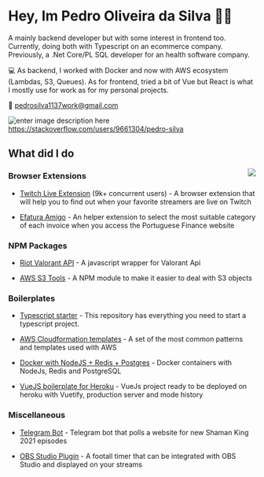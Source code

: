 

# Hey, Im Pedro Oliveira da Silva 👋🏻 

A mainly backend developer but with some interest in frontend too. Currently, doing both with Typescript on an ecommerce company. Previously, a .Net Core/PL SQL developer for an health software company.

💻 As backend, I worked with Docker and now with AWS ecosystem (Lambdas, S3, Queues). As for frontend, tried a bit of Vue but React is what I mostly use for work as for my personal projects.

📧 pedrosilva1137work@gmail.com

![enter image description here](https://t1.gstatic.com/faviconV2?client=SOCIAL&type=FAVICON&fallback_opts=TYPE,SIZE,URL&url=http://stackoverflow.com&size=18)     https://stackoverflow.com/users/9661304/pedro-silva 


## What did I do

<img align='right' src="https://github-readme-stats.vercel.app/api?username=pedros11&count_private=true&show_icons=true&theme=cobalt">

### Browser Extensions

- [Twitch Live Extension](https://github.com/PedroS11/twitch-live-extension) (9k+ concurrent users) - A browser extension that will help you to find out when your favorite streamers are live on Twitch

- [Efatura Amigo](https://github.com/PedroS11/efatura-amigo) - An helper extension to select the most suitable category of each invoice when you access the Portuguese Finance website

### NPM Packages

- [Riot Valorant API](https://github.com/PedroS11/riot-valorant-api) - A javascript wrapper for Valorant Api

- [AWS S3 Tools](https://github.com/PedroS11/aws-s3-tools) - A NPM module to make it easier to deal with S3 objects

### Boilerplates

- [Typescript starter](https://github.com/PedroS11/typescript-starter) - This repository has everything you need to start a typescript project.

- [AWS Cloudformation templates](https://github.com/PedroS11/aws-cloudformation-templates) - A set of the most common patterns and templates used with AWS

- [Docker with NodeJS + Redis + Postgres](https://github.com/PedroS11/node-postgres-redis-docker) - Docker containers with NodeJs, Redis and PostgreSQL

- [VueJS boilerplate for Heroku](https://github.com/PedroS11/vuejs-heroku-boilerplate) - VueJs project ready to be deployed on heroku with Vuetify, production server and mode history

### Miscellaneous

- [Telegram Bot](https://github.com/PedroS11/shaman-king-episode-bot) - Telegram bot that polls a website for new Shaman King 2021 episodes

- [OBS Studio Plugin](https://github.com/PedroS11/obs-studio-football-timer) - A footall timer that can be integrated with OBS Studio and displayed on your streams


